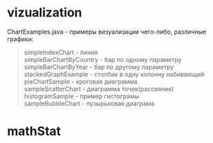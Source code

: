 # vizualization
ChartExamples.java - примеры визуализации чего-либо, различные графики:  
>simpleIndexChart - линия  
>simpleBarChartByCountry - бар по одному параметру  
>simpleBarChartByYear - бар по другому параметру  
>stackedGraphExample - столбик в одну колонну набивающий  
>pieChartSample - кроговая диаграмма  
>sampleScatterChart - диаграмма точек(рассеяния)  
>histogramSample - пример гистограмы  
>sampleBubbleChart - пузырьковая диаграма  

# mathStat  

